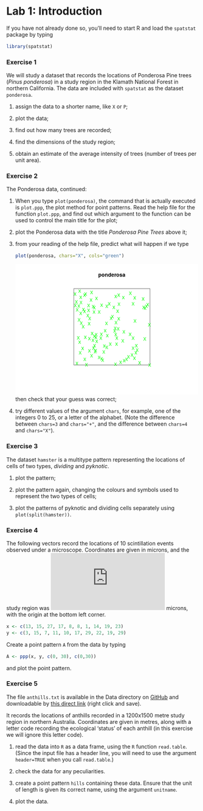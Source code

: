 Lab 1: Introduction
================

If you have not already done so, you’ll need to start R and load the `spatstat` package by typing

``` r
library(spatstat)
```

### Exercise 1

We will study a dataset that records the locations of Ponderosa Pine trees (*Pinus ponderosa*) in a study region in the Klamath National Forest in northern California. The data are included with `spatstat` as the dataset `ponderosa`.

1.  assign the data to a shorter name, like `X` or `P`;

2.  plot the data;

3.  find out how many trees are recorded;

4.  find the dimensions of the study region;

5.  obtain an estimate of the average intensity of trees (number of trees per unit area).

### Exercise 2

The Ponderosa data, continued:

1.  When you type `plot(ponderosa)`, the command that is actually executed is `plot.ppp`, the plot method for point patterns. Read the help file for the function `plot.ppp`, and find out which argument to the function can be used to control the main title for the plot;

2.  plot the Ponderosa data with the title *Ponderosa Pine Trees* above it;

3.  from your reading of the help file, predict what will happen if we type

    ``` r
    plot(ponderosa, chars="X", cols="green")
    ```

    ![](lab01_files/figure-markdown_github/unnamed-chunk-3-1.png) then check that your guess was correct;

4.  try different values of the argument `chars`, for example, one of the integers 0 to 25, or a letter of the alphabet. (Note the difference between `chars=3` and `chars="+"`, and the difference between `chars=4` and `chars="X"`).

### Exercise 3

The dataset `hamster` is a multitype pattern representing the locations of cells of two types, *dividing* and *pyknotic*.

1.  plot the pattern;

2.  plot the pattern again, changing the colours and symbols used to represent the two types of cells;

3.  plot the patterns of pyknotic and dividing cells separately using `plot(split(hamster))`.

### Exercise 4

The following vectors record the locations of 10 scintillation events observed under a microscope. Coordinates are given in microns, and the study region was ![30 \\times 30](https://latex.codecogs.com/png.latex?30%20%5Ctimes%2030 "30 \times 30") microns, with the origin at the bottom left corner.

``` r
x <- c(13, 15, 27, 17, 8, 8, 1, 14, 19, 23)
y <- c(3, 15, 7, 11, 10, 17, 29, 22, 19, 29)
```

Create a point pattern `A` from the data by typing

``` r
A <- ppp(x, y, c(0, 30), c(0,30))
```

and plot the point pattern.

### Exercise 5

The file `anthills.txt` is available in the Data directory on [GitHub](https://github.com/spatstat/ECAS2019) and downloadable by [this direct link](https://raw.githubusercontent.com/spatstat/ECAS2019/master/Data/anthills.txt) (right click and save).

It records the locations of anthills recorded in a 1200x1500 metre study region in northern Australia. Coordinates are given in metres, along with a letter code recording the ecological ‘status’ of each anthill (in this exercise we will ignore this letter code).

1.  read the data into `R` as a data frame, using the `R` function `read.table`. (Since the input file has a header line, you will need to use the argument `header=TRUE` when you call `read.table`.)

2.  check the data for any peculiarities.

3.  create a point pattern `hills` containing these data. Ensure that the unit of length is given its correct name, using the argument `unitname`.

4.  plot the data.
